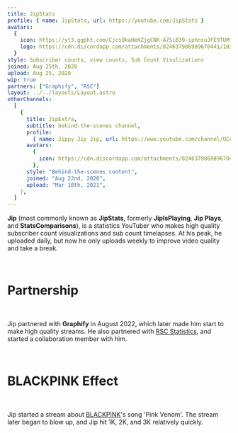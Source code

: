 ```yaml
---
title: JipStats
profile: { name: JipStats, url: https://youtube.com/JipStats }
avatars:
  {
    icon: https://yt3.ggpht.com/CjcsQkaHeKZjgCNR-A7SiB39-iphnsuJFE9TUMf5ZALjUQX8l51u7b0bN8k_VL7Wv1dBobGWQw=s176-c-k-c0x00ffffff-no-rj,
    logo: https://cdn.discordapp.com/attachments/824637986989670441/1030405636552409108/STATS_BOTH.png,
  }
style: Subscriber counts, view counts, Sub Count Visulizations
joined: Aug 25th, 2020
upload: Aug 25, 2020
wip: true
partners: ["Graphify", "RSC"]
layout: ../../layouts/Layout.astro
otherChannels:
  [
    {
      title: JipExtra,
      subtitle: behind-the-scenes channel,
      profile:
        { name: Jippy Jip Jip, url: https://www.youtube.com/channel/UCnuk8BR018CTSZMLs9iKDLQ },
      avatars:
        {
          icon: https://cdn.discordapp.com/attachments/824637986989670441/1030405636552409108/STATS_BOTH.png ,
        },
      style: "Behind-the-scenes content",
      joined: "Aug 22nd, 2020",
      upload: "Mar 10th, 2021",
    },
  ]
---
```


**Jip** (most commonly known as **JipStats**, formerly **JipIsPlaying**, **Jip Plays**, and **StatsComparisons**), is a statistics YouTuber who makes high quality subscriber count visualizations and sub count timelapses. At his peak, he uploaded daily, but now he only uploads weekly to improve video quality and take a break.

<br />

# Partnership

<br />

Jip partnered with **Graphify** in August 2022, which later made him start to make high quality streams. He also partnered with [RSC Statistics](/wiki/RSC), and started a collaboration member with him.

<br />

# BLACKPINK Effect

<br />

Jip started a stream about [BLACKPINK](https://youtube.fandom.com/wiki/BLACKPINK)'s song 'Pink Venom'. The stream later began to blow up, and Jip hit 1K, 2K, and 3K relatively quickly.
